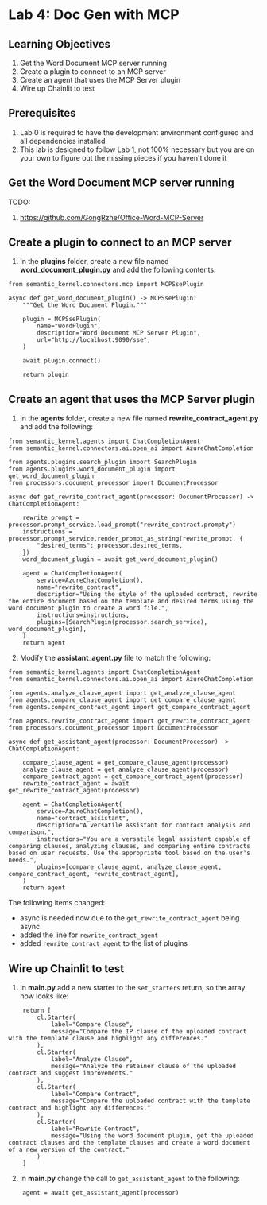 # Lab 4: Doc Gen with MCP

## Learning Objectives

1. Get the Word Document MCP server running
2. Create a plugin to connect to an MCP server
3. Create an agent that uses the MCP Server plugin
4. Wire up Chainlit to test

## Prerequisites

1. Lab 0 is required to have the development environment configured and all dependencies installed
2. This lab is designed to follow Lab 1, not 100% necessary but you are on your own to figure out the missing pieces if you haven't done it

## Get the Word Document MCP server running

TODO:
1. https://github.com/GongRzhe/Office-Word-MCP-Server

## Create a plugin to connect to an MCP server

1. In the **plugins** folder, create a new file named **word_document_plugin.py** and add the following contents:
```
from semantic_kernel.connectors.mcp import MCPSsePlugin

async def get_word_document_plugin() -> MCPSsePlugin:
    """Get the Word Document Plugin."""
    
    plugin = MCPSsePlugin(
        name="WordPlugin",
        description="Word Document MCP Server Plugin",
        url="http://localhost:9090/sse",
    )
    
    await plugin.connect()

    return plugin
```

## Create an agent that uses the MCP Server plugin

1. In the **agents** folder, create a new file named **rewrite_contract_agent.py** and add the following:
```
from semantic_kernel.agents import ChatCompletionAgent
from semantic_kernel.connectors.ai.open_ai import AzureChatCompletion

from agents.plugins.search_plugin import SearchPlugin
from agents.plugins.word_document_plugin import get_word_document_plugin
from processors.document_processor import DocumentProcessor

async def get_rewrite_contract_agent(processor: DocumentProcessor) -> ChatCompletionAgent:

    rewrite_prompt = processor.prompt_service.load_prompt("rewrite_contract.prompty")
    instructions = processor.prompt_service.render_prompt_as_string(rewrite_prompt, {
        "desired_terms": processor.desired_terms,
    })
    word_document_plugin = await get_word_document_plugin()

    agent = ChatCompletionAgent(
        service=AzureChatCompletion(),
        name="rewrite_contract",
        description="Using the style of the uploaded contract, rewrite the entire document based on the template and desired terms using the word document plugin to create a word file.",
        instructions=instructions,
        plugins=[SearchPlugin(processor.search_service), word_document_plugin],
    )
    return agent
```

2. Modify the **assistant_agent.py** file to match the following:
```
from semantic_kernel.agents import ChatCompletionAgent
from semantic_kernel.connectors.ai.open_ai import AzureChatCompletion

from agents.analyze_clause_agent import get_analyze_clause_agent
from agents.compare_clause_agent import get_compare_clause_agent
from agents.compare_contract_agent import get_compare_contract_agent

from agents.rewrite_contract_agent import get_rewrite_contract_agent
from processors.document_processor import DocumentProcessor

async def get_assistant_agent(processor: DocumentProcessor) -> ChatCompletionAgent:

    compare_clause_agent = get_compare_clause_agent(processor)
    analyze_clause_agent = get_analyze_clause_agent(processor)
    compare_contract_agent = get_compare_contract_agent(processor)
    rewrite_contract_agent = await get_rewrite_contract_agent(processor)

    agent = ChatCompletionAgent(
        service=AzureChatCompletion(),
        name="contract_assistant",
        description="A versatile assistant for contract analysis and comparison.",
        instructions="You are a versatile legal assistant capable of comparing clauses, analyzing clauses, and comparing entire contracts based on user requests. Use the appropriate tool based on the user's needs.",
        plugins=[compare_clause_agent, analyze_clause_agent, compare_contract_agent, rewrite_contract_agent],
    )
    return agent
```
The following items changed:
- async is needed now due to the `get_rewrite_contract_agent` being async
- added the line for `rewrite_contract_agent`
- added `rewrite_contract_agent` to the list of plugins

## Wire up Chainlit to test

1. In **main.py** add a new starter to the `set_starters` return, so the array now looks like:
```
    return [
        cl.Starter(
            label="Compare Clause",
            message="Compare the IP clause of the uploaded contract with the template clause and highlight any differences."
        ),
        cl.Starter(
            label="Analyze Clause",
            message="Analyze the retainer clause of the uploaded contract and suggest improvements."
        ),
        cl.Starter(
            label="Compare Contract",
            message="Compare the uploaded contract with the template contract and highlight any differences."
        ),
        cl.Starter(
            label="Rewrite Contract",
            message="Using the word document plugin, get the uploaded contract clauses and the template clauses and create a word document of a new version of the contract."
        )
    ]
```

2. In **main.py** change the call to `get_assistant_agent` to the following:
```
    agent = await get_assistant_agent(processor)
```